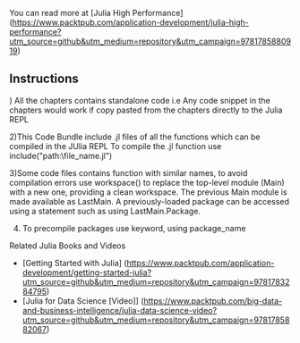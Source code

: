 You can read more at [Julia High Performance]
(https://www.packtpub.com/application-development/julia-high-performance?utm_source=github&utm_medium=repository&utm_campaign=9781785880919)

## Instructions

) All the chapters contains standalone code i.e Any code snippet in the chapters would work if copy pasted from the chapters directly to the Julia REPL

2)This Code Bundle include .jl files of all the functions which can be compiled in the JUlia REPL 
 To compile the .jl function use
include("path:\\file_name.jl")

3)Some code files contains function with similar names, to avoid compilation errors use workspace() to replace the top-level module (Main) with a new one, providing a clean workspace. The previous Main module is made available as LastMain. A previously-loaded package can be accessed using a statement such as using LastMain.Package.

4) To precompile packages use keyword, using package_name


Related Julia Books and Videos

* [Getting Started with Julia] (https://www.packtpub.com/application-development/getting-started-julia?utm_source=github&utm_medium=repository&utm_campaign=9781783284795)
* [Julia for Data Science [Video]] (https://www.packtpub.com/big-data-and-business-intelligence/julia-data-science-video?utm_source=github&utm_medium=repository&utm_campaign=9781785882067)




